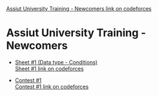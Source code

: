 [Assiut University Training - Newcomers link on codeforces](https://codeforces.com/group/MWSDmqGsZm/contests)

#  Assiut University Training - Newcomers
-  [Sheet #1 (Data type - Conditions)](https://github.com/ShaadyEmad/Codeforces_Python_Solutions/tree/main/Assiut%20University%20Training%20-%20Newcomers/Sheet%20%231%20(Data%20type%20-%20Conditions))\
[Sheet #1 link on codeforces](https://codeforces.com/group/MWSDmqGsZm/contest/219158)

-  [Contest #1](https://github.com/ShaadyEmad/Codeforces_Python_Solutions/tree/main/Assiut%20University%20Training%20-%20Newcomers/Contest%20%231)\
[Contest #1 link on codeforces](https://codeforces.com/group/MWSDmqGsZm/contest/326175)

